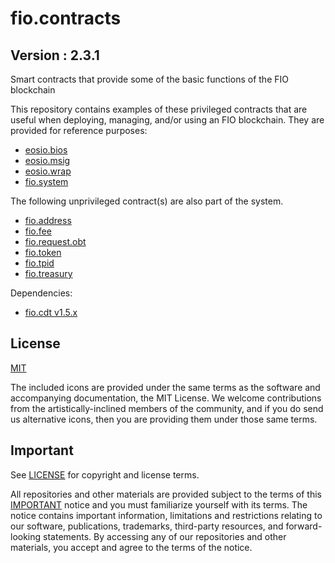 # fio.contracts

## Version : 2.3.1

Smart contracts that provide some of the basic functions of the FIO blockchain

This repository contains examples of these privileged contracts that are useful when deploying, managing, and/or using an FIO blockchain.  They are provided for reference purposes:

   * [eosio.bios](./contracts/eosio.bios)
   * [eosio.msig](./contracts/eosio.msig)
   * [eosio.wrap](./contracts/eosio.wrap)
   * [fio.system](./contracts/fio.system)

The following unprivileged contract(s) are also part of the system.
   * [fio.address](./contracts/fio.address)
   * [fio.fee](./contracts/fio.fee)
   * [fio.request.obt](./contracts/fio.request.obt)
   * [fio.token](./contracts/fio.token)
   * [fio.tpid](./contracts/fio.tpid)
   * [fio.treasury](./contracts/fio.treasury)

Dependencies:
* [fio.cdt v1.5.x](https://github.com/fioprotocol/fio.cdt/)

## License

[MIT](./LICENSE)

The included icons are provided under the same terms as the software and accompanying documentation, the MIT License.  We welcome contributions from the artistically-inclined members of the community, and if you do send us alternative icons, then you are providing them under those same terms.

## Important

See [LICENSE](./LICENSE) for copyright and license terms.

All repositories and other materials are provided subject to the terms of this [IMPORTANT](./IMPORTANT.md) notice and you must familiarize yourself with its terms.  The notice contains important information, limitations and restrictions relating to our software, publications, trademarks, third-party resources, and forward-looking statements.  By accessing any of our repositories and other materials, you accept and agree to the terms of the notice.
